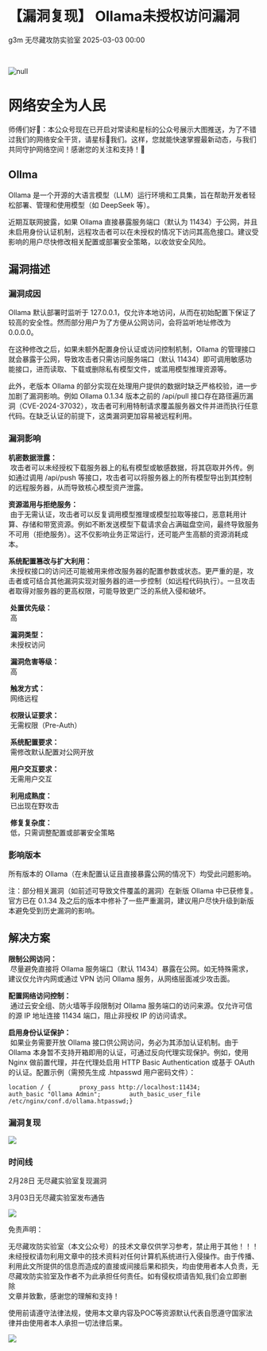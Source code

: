 #  【漏洞复现】 Ollama未授权访问漏洞   
g3m  无尽藏攻防实验室   2025-03-03 00:00  
  
   
  
  
  
  
![](https://mmbiz.qpic.cn/mmbiz_png/OKTibHnkK84yA83erVx1s3r6pckbia7wyux16qNavjsnZCnEuJoKyyYdiaZuQfmx4oZf6XP1jmsvLg9gRtYolZI6A/640?wx_fmt=png&from=appmsg "null")  
  
# 网络安全为人民  
  
师傅们好👋：本公众号现在已开启对常读和星标的公众号展示大图推送，为了不错过我们的网络安全干货，请星标🌟我们。这样，您就能快速掌握最新动态，与我们共同守护网络空间！感谢您的关注和支持！💖  
  
  
  
  
  
  
## Ollma  
  
Ollama 是一个开源的大语言模型（LLM）运行环境和工具集，旨在帮助开发者轻松部署、管理和使用模型（如 DeepSeek 等）。  
  
近期互联网披露，如果 Ollama 直接暴露服务端口（默认为 11434）于公网，并且未启用身份认证机制，远程攻击者可以在未授权的情况下访问其高危接口。建议受影响的用户尽快修改相关配置或部署安全策略，以收敛安全风险。  
## 漏洞描述  
### 漏洞成因  
  
Ollama 默认部署时监听于 127.0.0.1，仅允许本地访问，从而在初始配置下保证了较高的安全性。然而部分用户为了方便从公网访问，会将监听地址修改为 0.0.0.0。  
  
在这种修改之后，如果未额外配置身份认证或访问控制机制，Ollama 的管理接口就会暴露于公网，导致攻击者只需访问服务端口（默认 11434）即可调用敏感功能接口，进而读取、下载或删除私有模型文件，或滥用模型推理资源等。  
  
此外，老版本 Ollama 的部分实现在处理用户提供的数据时缺乏严格校验，进一步加剧了漏洞影响。例如 Ollama 0.1.34 版本之前的 /api/pull 接口存在路径遍历漏洞（CVE-2024-37032），攻击者可利用特制请求覆盖服务器文件并进而执行任意代码。在缺乏认证的前提下，这类漏洞更加容易被远程利用。  
### 漏洞影响  
  
**机密数据泄露：**  
 攻击者可以未经授权下载服务器上的私有模型或敏感数据，将其窃取并外传。例如通过调用 /api/push 等接口，攻击者可以将服务器上的所有模型导出到其控制的远程服务器，从而导致核心模型资产泄露。  
  
**资源滥用与拒绝服务：**  
 由于无需认证，攻击者可以反复调用模型推理或模型拉取等接口，恶意耗用计算、存储和带宽资源。例如不断发送模型下载请求会占满磁盘空间，最终导致服务不可用（拒绝服务）。这不仅影响业务正常运行，还可能产生高额的资源消耗成本。  
  
**系统配置篡改与扩大利用：**  
 未授权接口的访问还可能被用来修改服务器的配置参数或状态。更严重的是，攻击者或可结合其他漏洞实现对服务器的进一步控制（如远程代码执行）。一旦攻击者取得对服务器的更高权限，可能导致更广泛的系统入侵和破坏。  
  
 **处置优先级：**  
 高  
  
 **漏洞类型：**  
 未授权访问  
  
 **漏洞危害等级：**  
 高  
  
 **触发方式：**  
 网络远程  
  
 **权限认证要求：**  
 无需权限（Pre-Auth）  
  
 **系统配置要求：**  
 需修改默认配置对公网开放  
  
 **用户交互要求：**  
 无需用户交互  
  
 **利用成熟度：**  
 已出现在野攻击  
  
 **修复复杂度：**  
 低，只需调整配置或部署安全策略  
### 影响版本  
  
所有版本的 Ollama（在未配置认证且直接暴露公网的情况下）均受此问题影响。  
  
注：部分相关漏洞（如前述可导致文件覆盖的漏洞）在新版 Ollama 中已获修复。官方已在 0.1.34 及之后的版本中修补了一些严重漏洞，建议用户尽快升级到新版本避免受到历史漏洞的影响。  
## 解决方案  
  
**限制公网访问：**  
 尽量避免直接将 Ollama 服务端口（默认 11434）暴露在公网。如无特殊需求，建议仅允许内网或通过 VPN 访问 Ollama 服务，从网络层面减少攻击面。  
  
**配置网络访问控制：**  
 通过云安全组、防火墙等手段限制对 Ollama 服务端口的访问来源。仅允许可信的源 IP 地址连接 11434 端口，阻止非授权 IP 的访问请求。  
  
**启用身份认证保护：**  
 如果业务需要开放 Ollama 接口供公网访问，务必为其添加认证机制。由于 Ollama 本身暂不支持开箱即用的认证，可通过反向代理实现保护。例如，使用 Nginx 做前置代理，并在代理处启用 HTTP Basic Authentication 或基于 OAuth 的认证。配置示例（需预先生成 .htpasswd 用户密码文件）：  
```
location / {        proxy_pass http://localhost:11434;        auth_basic "Ollama Admin";        auth_basic_user_file /etc/nginx/conf.d/ollama.htpasswd;}
```  
### 漏洞复现  
  
![](https://mmbiz.qpic.cn/mmbiz_png/OKTibHnkK84zQN67MgmCVXDwqNuadZkkvFdkX6IZcBnD8WlgO0XCAmXicqg1Q0GAMtU4HJoarlE7nN0TIdIcWF5w/640?wx_fmt=png&from=appmsg "")  
### 时间线  
  
2月28日 无尽藏实验室复现漏洞  
  
3月03日无尽藏实验室发布通告  
  
  
  
  
  
  
![](https://mmbiz.qpic.cn/mmbiz_png/OKTibHnkK84yA83erVx1s3r6pckbia7wyun1qzrrxZGmnRXgZc4l1xUFiaXBEgqxg05W0uO7PT4r0WG8u5fibG1bdw/640?wx_fmt=png&from=appmsg "")  
  
  
免责声明：  
  
无尽藏攻防实验室（本文公众号）的技术文章仅供学习参考，禁止用于其他！！！未经授权请勿利用文章中的技术资料对任何计算机系统进行入侵操作。由于传播、利用此文所提供的信息而造成的直接或间接后果和损失，均由使用者本人负责，无尽藏攻防实验室及作者不为此承担任何责任。如有侵权烦请告知,我们会立即删  
除  
文章并致歉，感谢您的理解和支持！  
  
使用前请遵守法律法规，使用本文章内容及POC等资源默认代表自愿遵守国家法律并由使用者本人承担一切法律后果。  
  
  
![](https://mmbiz.qpic.cn/mmbiz_gif/OKTibHnkK84yA83erVx1s3r6pckbia7wyuZCw2OVWY5X5ltH671MNxzmAayviaVEpzLcD3ZKILLia7aKU9yLQFy7eA/640?wx_fmt=gif&from=appmsg "")  
  
  
  
  
  
  
  
   
  
